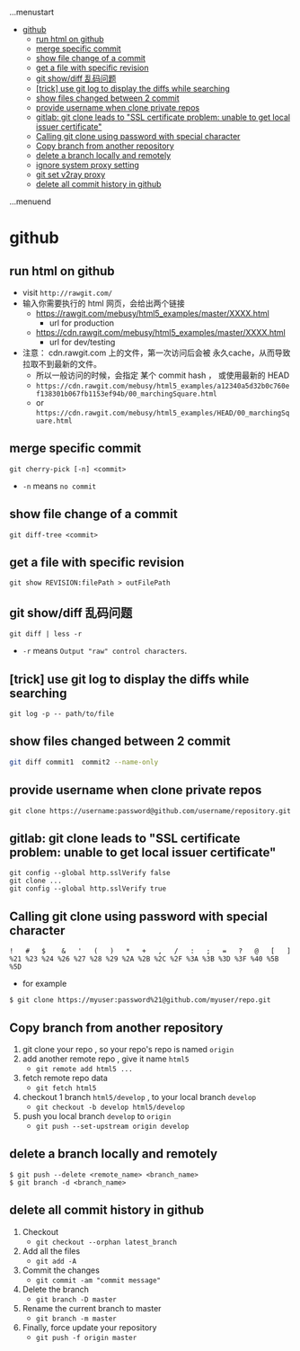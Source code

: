 ...menustart

- [github](#bf215181b5140522137b3d4f6b73544a)
    - [run html on github](#606e5c37337c2f05305ab4a4a0dc2691)
    - [merge specific commit](#a6c7b8bc87e837e643f48e27b843d648)
    - [show file change of a commit](#e35fc6dbd7673d56c0824c31ff378241)
    - [get a file with specific revision](#6f4311248df3ab2115e904e14c7836c9)
    - [git show/diff 乱码问题](#aafd38d2cb2288571bb67fc78e3a18f7)
    - [\[trick\] use git log to display the diffs while searching](#a9df5d1d20b4eb063767169d82151fdc)
    - [show files changed between 2 commit](#384d969c3957ddc0b7be9841ff3549a8)
    - [provide username when clone private repos](#366ee47209629dccbab3d2399247ea84)
    - [gitlab: git clone leads to "SSL certificate problem: unable to get local issuer certificate"](#8da880caa0ca98d1c46a028c0da79aac)
    - [Calling git clone using password with special character](#60f96f2175fb84d4839e67f2533a4c10)
    - [Copy branch from another repository](#9af7d00519ec3625b399242404c33af2)
    - [delete a branch locally and remotely](#65804564299051849847b74237b908e7)
    - [ignore system proxy setting](#69a87c5b277c131f12dde6841d30e6bc)
    - [git set v2ray proxy](#1c28f585542f9ac3069d876441feb3ee)
    - [delete all commit history in github](#299ba8422f7eafd171b8c712b9319131)

...menuend


<h2 id="bf215181b5140522137b3d4f6b73544a"></h2>


# github 


<h2 id="606e5c37337c2f05305ab4a4a0dc2691"></h2>


## run html on github

- visit `http://rawgit.com/`
- 输入你需要执行的 html 网页，会给出两个链接
    - https://rawgit.com/mebusy/html5_examples/master/XXXX.html
        - url for production
    - https://cdn.rawgit.com/mebusy/html5_examples/master/XXXX.html
        - url for dev/testing
- 注意： cdn.rawgit.com 上的文件，第一次访问后会被 永久cache，从而导致 拉取不到最新的文件。
    - 所以一般访问的时候，会指定 某个 commit hash  ， 或使用最新的 HEAD
    - `https://cdn.rawgit.com/mebusy/html5_examples/a12340a5d32b0c760ef138301b067fb1153ef94b/00_marchingSquare.html`
    - or `https://cdn.rawgit.com/mebusy/html5_examples/HEAD/00_marchingSquare.html`


<h2 id="a6c7b8bc87e837e643f48e27b843d648"></h2>


## merge specific commit 

```
git cherry-pick [-n] <commit> 
```

- `-n` means `no commit `

<h2 id="e35fc6dbd7673d56c0824c31ff378241"></h2>


## show file change of a commit 

```
git diff-tree <commit>
```

<h2 id="6f4311248df3ab2115e904e14c7836c9"></h2>


## get a file with specific revision

```
git show REVISION:filePath > outFilePath
```


<h2 id="aafd38d2cb2288571bb67fc78e3a18f7"></h2>


## git show/diff 乱码问题

```
git diff | less -r
```

- `-r` means `Output "raw" control characters`.


<h2 id="a9df5d1d20b4eb063767169d82151fdc"></h2>


## [trick] use git log to display the diffs while searching

```
git log -p -- path/to/file
```


<h2 id="384d969c3957ddc0b7be9841ff3549a8"></h2>


## show files changed between 2 commit 

```bash
git diff commit1  commit2 --name-only
```



<h2 id="366ee47209629dccbab3d2399247ea84"></h2>


## provide username when clone private repos

```
git clone https://username:password@github.com/username/repository.git
```


<h2 id="8da880caa0ca98d1c46a028c0da79aac"></h2>


## gitlab: git clone leads to "SSL certificate problem: unable to get local issuer certificate"

```
git config --global http.sslVerify false
git clone ...
git config --global http.sslVerify true
```


<h2 id="60f96f2175fb84d4839e67f2533a4c10"></h2>


## Calling git clone using password with special character

```
!   #   $    &   '   (   )   *   +   ,   /   :   ;   =   ?   @   [   ]
%21 %23 %24 %26 %27 %28 %29 %2A %2B %2C %2F %3A %3B %3D %3F %40 %5B %5D
```

- for example

```
$ git clone https://myuser:password%21@github.com/myuser/repo.git
```

<h2 id="9af7d00519ec3625b399242404c33af2"></h2>


## Copy branch from another repository

 1. git clone your repo , so your repo's repo is named `origin`
 2. add another remote repo , give it name `html5`
    - `git remote add html5 ...` 
 3. fetch remote repo data
    - `git fetch html5`
 4. checkout 1 branch `html5/develop` , to your local branch `develop`
    - `git checkout -b develop html5/develop`
 5. push you local branch `develop` to `origin`
    - `git push --set-upstream origin develop`

<h2 id="65804564299051849847b74237b908e7"></h2>


## delete a branch locally and remotely

```
$ git push --delete <remote_name> <branch_name>
$ git branch -d <branch_name>
```


<h2 id="299ba8422f7eafd171b8c712b9319131"></h2>


## delete all commit history in github

1. Checkout
    - `git checkout --orphan latest_branch`
2. Add all the files
    - `git add -A`
3. Commit the changes
    - `git commit -am "commit message"`
4. Delete the branch
    - `git branch -D master`
5. Rename the current branch to master
    - `git branch -m master`
6. Finally, force update your repository
    - `git push -f origin master`


